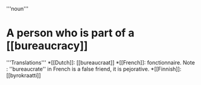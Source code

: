 '''noun'''

# A person who is part of a [[bureaucracy]]

'''Translations'''
*[[Dutch]]: [[bureaucraat]]
*[[French]]: fonctionnaire. Note : ''bureaucrate'' in French is a false friend, it is pejorative.
*[[Finnish]]:[[byrokraatti]]